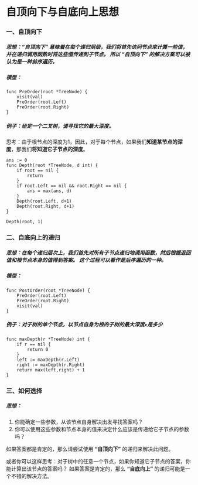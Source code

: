 # 自顶向下与自底向上思想

### 一、自顶向下

##### 思想：“自顶向下” 意味着在每个递归层级，我们将首先访问节点来计算一些值，并在递归调用函数时将这些值传递到子节点。 所以 “自顶向下” 的解决方案可以被认为是一种**前序遍历**。

##### 模型：

```
func PreOrder(root *TreeNode) {
    visit(val)
    PreOrder(root.Left)
    PreOrder(root.Right)
}
```

##### 例子：给定一个二叉树，请寻找它的最大深度。

思考：由于根节点的深度为1，因此，对于每个节点，如果我们**知道某节点的深度**，那我们**将知道它子节点的深度**。

```
ans := 0
func Depth(root *TreeNode, d int) {
    if root == nil {
        return
    }
    if root.Left == nil && root.Right == nil {
        ans = max(ans, d)
    }
    Depth(root.Left, d+1)
    Depth(root.Right, d+1)
}

Depth(root, 1)
```

### 二、自底向上的递归

##### 思想：在每个递归层次上，我们首先对所有子节点递归地调用函数，然后根据返回值和根节点本身的值得到答案。 这个过程可以看作是**后序遍历**的一种。

##### 模型：

```
func PostOrder(root *TreeNode) {
    PreOrder(root.Left)
    PreOrder(root.Right)
    visit(val)
}
```

##### 例子：对于树的单个节点，以节点自身为根的子树的最大深度`x`是多少

```
func maxDepth(r *TreeNode) int {
    if r == nil {
        return 0
    }
    left := maxDepth(r.Left)
    right := maxDepth(r.Right)
    return max(left,right) + 1
}
```

### 三、如何选择

##### 思想：

1. 你能确定一些参数，从该节点自身解决出发寻找答案吗？
2. 你可以使用这些参数和节点本身的值来决定什么应该是传递给它子节点的参数吗？

如果答案都是肯定的，那么请尝试使用 **“自顶向下”** 的递归来解决此问题。

或者你可以这样思考：对于树中的任意一个节点，如果你知道它子节点的答案，你能计算出该节点的答案吗？ 如果答案是肯定的，那么 **“自底向上”** 的递归可能是一个不错的解决方法。